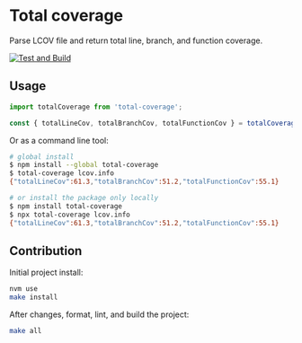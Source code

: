 # Total coverage

Parse LCOV file and return total line, branch, and function coverage.

[![Test and Build](https://github.com/pavelsaman/total-coverage/actions/workflows/test-and-build.yaml/badge.svg?branch=master)](https://github.com/pavelsaman/total-coverage/actions/workflows/test-and-build.yaml)

## Usage

```ts
import totalCoverage from 'total-coverage';

const { totalLineCov, totalBranchCov, totalFunctionCov } = totalCoverage('path/to/lcov.info');
```

Or as a command line tool:

```bash
# global install
$ npm install --global total-coverage
$ total-coverage lcov.info
{"totalLineCov":61.3,"totalBranchCov":51.2,"totalFunctionCov":55.1}

# or install the package only locally
$ npm install total-coverage
$ npx total-coverage lcov.info
{"totalLineCov":61.3,"totalBranchCov":51.2,"totalFunctionCov":55.1}
```

## Contribution

Initial project install:

```bash
nvm use
make install
```

After changes, format, lint, and build the project:

```bash
make all
```
